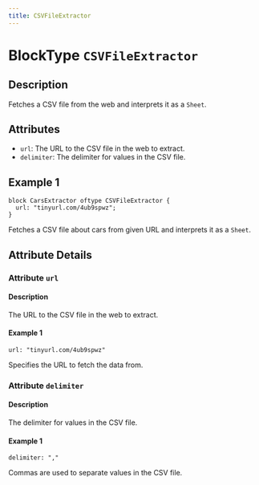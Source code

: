 ```yaml
---
title: CSVFileExtractor
---
```


<!-- Do NOT change this document as it is auto-generated from the language server -->


# BlockType `CSVFileExtractor`


## Description


Fetches a CSV file from the web and interprets it as a `Sheet`.


## Attributes


- `url`: The URL to the CSV file in the web to extract.
- `delimiter`: The delimiter for values in the CSV file.


## Example 1


```
block CarsExtractor oftype CSVFileExtractor {  
  url: "tinyurl.com/4ub9spwz";
}
```
Fetches a CSV file about cars from given URL and interprets it as a `Sheet`.


## Attribute Details


### Attribute `url`


#### Description


The URL to the CSV file in the web to extract.


#### Example 1


```
url: "tinyurl.com/4ub9spwz"
```
Specifies the URL to fetch the data from.


### Attribute `delimiter`


#### Description


The delimiter for values in the CSV file.


#### Example 1


```
delimiter: ","
```
Commas are used to separate values in the CSV file.


